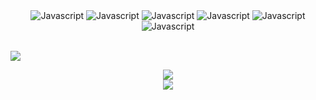 <div align="center">
        <img alt="Javascript" src="https://img.shields.io/badge/-JAVASCRIPT-black?style=for-the-badge&logo=JavaScript&logoColor=0000CC"></a>
        <img alt="Javascript" src="https://img.shields.io/badge/-React-black?style=for-the-badge&logo=React&logoColor=0000CC"></a>
        <img alt="Javascript" src="https://img.shields.io/badge/-Typescript-black?style=for-the-badge&logo=typescript&logoColor=0000CC"></a>
        <img alt="Javascript" src="https://img.shields.io/badge/-Python-black?style=for-the-badge&logo=Python&logoColor=0000CC"></a>
        <img alt="Javascript" src="https://img.shields.io/badge/-Lua-black?style=for-the-badge&logo=Lua&logoColor=0000CC"></a>
        <img alt="Javascript" src="https://img.shields.io/badge/-Mysql-black?style=for-the-badge&logo=Mysql&logoColor=0000CC"></a>
</div>
<br>
<p><a href="https://discord.gg/R5sQXfxXwu">
      <img src="https://img.shields.io/discord/813030955598086174?style=for-the-badge&logo=discord&labelColor=000000&logoColor=0000CC&color=000000&label=Discord"/>
  </a></p>
<p align="center">
  <tr>
    <td align="center" style="padding=0;width=50%;">
      <a href="https://github.com/garezur">
      <img src="https://github-readme-stats.vercel.app/api?username=garezur&show_icons=true&theme=radical&title_color=0000cc&text_color=cccccc&icon_color=0000cc&bg_color=000000"/>   
    </td>
  </tr>
   <br />
   <tr>
       <td align="center" style="padding=0;width=50%;">
         <img src="https://github-readme-stats.vercel.app/api/top-langs/?username=garezur&theme=darcula&title_color=0000cc&text_color=cccccc&icon_color=0000cc&bg_color=000000"/>
          </td>
   </tr>
</p>

